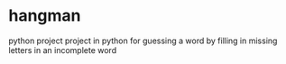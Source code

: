 # hangman
python project
project in python for guessing a word by filling in missing letters in an incomplete word
